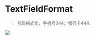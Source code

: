 # TextFieldFormat

> 号码格式化，手机号344，银行卡444.

![](https://raw.githubusercontent.com/nlnlnull/Figurebed/master/TextFormat.gif)
